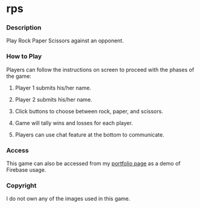 # rps

### Description

Play Rock Paper Scissors against an opponent.

### How to Play

Players can follow the instructions on screen to proceed with the phases of the game:

1. Player 1 submits his/her name.

2. Player 2 submits his/her name.

3. Click buttons to choose between rock, paper, and scissors.

4. Game will tally wins and losses for each player.

5. Players can use chat feature at the bottom to communicate.

### Access

This game can also be accessed from my [portfolio page](https://jkhwu.github.io/Responsive-Portfolio/portfolio.html?vs=1) as a demo of Firebase usage.

### Copyright

I do not own any of the images used in this game.

